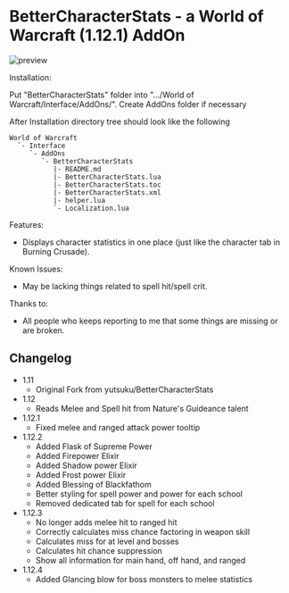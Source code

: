 # BetterCharacterStats - a World of Warcraft (1.12.1) AddOn

![preview](https://raw.githubusercontent.com/yutsuku/BetterCharacterStats/gh-pages/images/BetterCharacterStats.png)

Installation:

Put "BetterCharacterStats" folder into ".../World of Warcraft/Interface/AddOns/".
Create AddOns folder if necessary

After Installation directory tree should look like the following

	World of Warcraft
	  `- Interface
		 `- AddOns
			`- BetterCharacterStats
			   |- README.md
			   |- BetterCharacterStats.lua
			   |- BetterCharacterStats.toc
			   |- BetterCharacterStats.xml
			   |- helper.lua
			   `- Localization.lua

Features:
- Displays character statistics in one place (just like the character tab in Burning Crusade).

Known Issues:
- May be lacking things related to spell hit/spell crit.

Thanks to:
- All people who keeps reporting to me that some things are missing or are broken.

## Changelog
- 1.11
  - Original Fork from yutsuku/BetterCharacterStats
- 1.12
  - Reads Melee and Spell hit from Nature's Guideance talent
- 1.12.1
  - Fixed melee and ranged attack power tooltip
- 1.12.2
  - Added Flask of Supreme Power
  - Added Firepower Elixir
  - Added Shadow power Elixir
  - Added Frost power Elixir
  - Added Blessing of Blackfathom
  - Better styling for spell power and power for each school
  - Removed dedicated tab for spell for each school
- 1.12.3
  - No longer adds melee hit to ranged hit
  - Correctly calculates miss chance factoring in weapon skill
  - Calculates miss for at level and bosses
  - Calculates hit chance suppression
  - Show all information for main hand, off hand, and ranged
- 1.12.4
  - Added Glancing blow for boss monsters to melee statistics